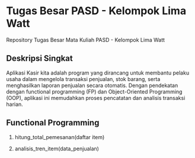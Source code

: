 # Tugas Besar PASD - Kelompok Lima Watt
Repository Tugas Besar Mata Kuliah PASD - Kelompok Lima Watt

## Deskripsi Singkat
Aplikasi Kasir kita adalah program yang dirancang untuk membantu pelaku usaha dalam mengelola transaksi penjualan, stok barang, serta menghasilkan laporan penjualan secara otomatis. Dengan pendekatan dengan functional programming (FP) dan Object-Oriented Programming (OOP), aplikasi ini memudahkan proses pencatatan dan analisis transaksi harian.

## Functional Programming
1. hitung_total_pemesanan(daftar item)
   
3. analisis_tren_item(data_penjualan)
